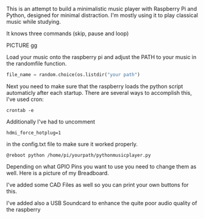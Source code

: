 This is an attempt to build a minimalistic music player with Raspberry Pi and Python, designed for minimal distraction. I'm mostly using it to play classical music while studying.

It knows three commands (skip, pause and loop)

PICTURE gg

Load your music onto the raspberry pi and adjust the PATH to your music in the randomfile function.

```python
file_name = random.choice(os.listdir("your path")
```

Next you need to make sure that the raspberry loads the python script automaticly after each startup. There are several ways to accomplish this, I've used cron:

```
crontab -e
```

Additionally I've had to uncomment

```
hdmi_force_hotplug=1
```

in the config.txt file to make sure it worked properly.

```
@reboot python /home/pi/yourpath/pythonmusicplayer.py
```

Depending on what GPIO Pins you want to use you need to change them as well. Here is a picture of my Breadboard.

I've added some CAD Files as well so you can print your own buttons for this.

I've added also a USB Soundcard to enhance the quite poor audio quality of the raspberry
